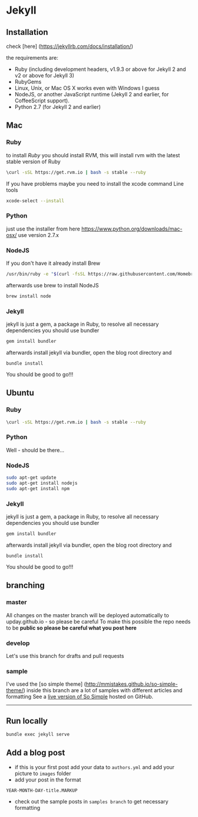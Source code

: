 # Jekyll

## Installation
check [here] (https://jekyllrb.com/docs/installation/)

the requirements are:
* Ruby (including development headers, v1.9.3 or above for Jekyll 2 and v2 or above for Jekyll 3)
* RubyGems
* Linux, Unix, or Mac OS X works even with Windows I guess
* NodeJS, or another JavaScript runtime (Jekyll 2 and earlier, for CoffeeScript support).
* Python 2.7 (for Jekyll 2 and earlier)

## Mac

### Ruby
to install *Ruby* you should install RVM, this will install rvm with the latest stable version of Ruby
```bash
\curl -sSL https://get.rvm.io | bash -s stable --ruby
```

If you have problems maybe you need to install the xcode command Line tools

```bash
xcode-select --install
 ```

### Python
 just use the installer from here https://www.python.org/downloads/mac-osx/
use version 2.7.x

### NodeJS
If you don't have it already install Brew
```bash
/usr/bin/ruby -e "$(curl -fsSL https://raw.githubusercontent.com/Homebrew/install/master/install)"
```
afterwards use brew to install NodeJS
```bash
brew install node
```

### Jekyll
jekyll is just a gem, a package in Ruby, to resolve all necessary dependencies you should use bundler
```bash
gem install bundler
```
afterwards install jekyll via bundler, open the blog root directory and
```
bundle install
```

You should be good to go!!!

## Ubuntu

### Ruby
```bash
\curl -sSL https://get.rvm.io | bash -s stable --ruby
```

### Python
Well - should be there...

### NodeJS
```bash
sudo apt-get update
sudo apt-get install nodejs
sudo apt-get install npm
```

### Jekyll
jekyll is just a gem, a package in Ruby, to resolve all necessary dependencies you should use bundler
```bash
gem install bundler
```
afterwards install jekyll via bundler, open the blog root directory and
```
bundle install
```

You should be good to go!!!

## branching

### master
All changes on the master branch will be deployed automatically to upday.github.io - so please be careful
To make this possible the repo needs to be **public so please be careful what you post here**  
### develop
Let's use this branch for drafts and pull requests
### sample
I've used the [so simple theme] (http://mmistakes.github.io/so-simple-theme/) inside this branch are a lot of samples with different articles and formatting
See a [live version of So Simple](http://mmistakes.github.io/so-simple-theme/) hosted on GitHub.

---

## Run locally
```bash
bundle exec jekyll serve
```

## Add a blog post
* if this is your first post add your data to `authors.yml` and add your picture to `images` folder
* add your post in the format
```
YEAR-MONTH-DAY-title.MARKUP
```
* check out the sample posts in `samples branch` to get necessary formatting
